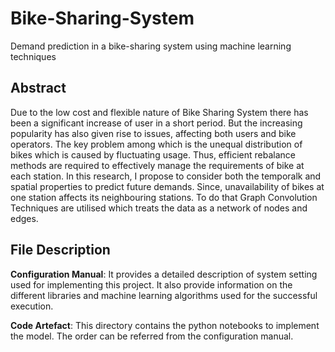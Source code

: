 # Bike-Sharing-System
Demand prediction in a bike-sharing system using machine learning techniques

## Abstract
Due to the low cost and flexible nature of Bike Sharing System there has been a significant increase of user in a short period. But the increasing popularity has also given rise to issues, affecting both users and bike operators. The key problem among which is the unequal distribution of bikes which is caused by fluctuating usage. Thus, efficient rebalance methods are required to effectively manage the requirements of bike at each station. In this research, I propose to consider both the temporalk and spatial properties to predict future demands. Since, unavailability of bikes at one station affects its neighbouring stations. To do that Graph Convolution Techniques are utilised which treats the data as a network of nodes and edges. 

## File Description
**Configuration Manual**: It provides a detailed description of system setting used for implementing this project. It also provide information on the different libraries and machine learning algorithms used for the successful execution.

**Code Artefact**: This directory contains the python notebooks to implement the model. The order can be referred from the configuration manual.

